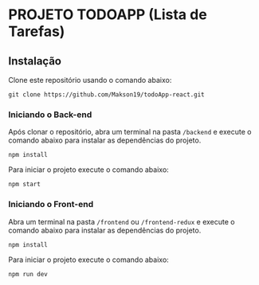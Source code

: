# PROJETO TODOAPP (Lista de Tarefas)

## Instalação

Clone este repositório usando o comando abaixo:

~~~git
git clone https://github.com/Makson19/todoApp-react.git
~~~ 

### Iniciando o Back-end

Após clonar o repositório, abra um terminal na pasta `/backend` e execute o comando abaixo para instalar as dependências do projeto.

~~~node
npm install
~~~

Para iniciar o projeto execute o comando abaixo: 
~~~node
npm start
~~~

### Iniciando o Front-end

Abra um terminal na pasta `/frontend` ou `/frontend-redux` e execute o comando abaixo para instalar as dependências do projeto.

~~~node
npm install
~~~

Para iniciar o projeto execute o comando abaixo:

~~~node
npm run dev
~~~